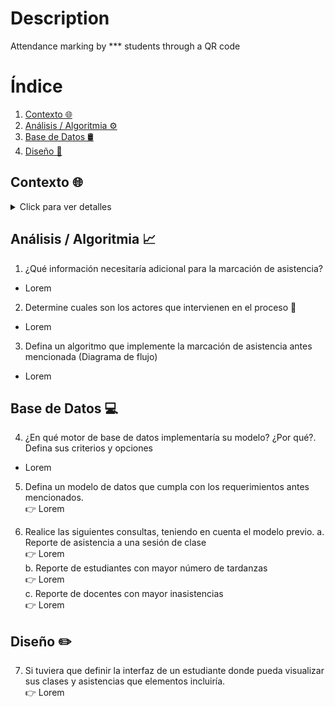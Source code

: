 # Description
Attendance marking by *** students through a QR code

# Índice

1. [Contexto 🌐](#contexto)
2. [Análisis / Algoritmia ⚙️](#análisis--algoritmia)
3. [Base de Datos 🛢️](#base-de-datos)
4. [Diseño 🎨](#diseño)

## Contexto 🌐

<details>
  <summary>Click para ver detalles</summary>
  "***" es una institución educativa en la cual se presta un servicio de formación a los
  estudiantes para mejorar sus oportunidades laborales, de esta manera uno de los
  programas de formación es bachillerato para adultos en donde los estudiantes tienen la
  posibilidad de asistir a clases presenciales y a clases virtuales durante el mismo periodo.

  El equipo académico encuentra la necesidad de medir la asistencia de los estudiantes a
  cada una de las clases programadas tanto virtuales como presenciales, para ello ha
  pensado en el caso de las clases presenciales en la instalación de códigos QR en la
  entrada de cada uno de los salones para que los estudiantes al ingresar al mismo puedan
  leerlo y mediante una validación se marque la asistencia en el sistema de información
  estudiantil (SIS), en esto el equipo académico ha decidido que si un estudiante se presenta
  hasta 15 minutos luego de iniciada la clase se le marque la asistencia con criterio puntual,
  entre 15 minutos y hasta 30 minutos criterio tardanza y de 30 minutos en adelante como
  NO asistencia.

  En el caso de las clases virtuales esta asistencia deberá registrarse cuando el estudiante
  acceda al link de la clase desde la plataforma educativa y se deberán tener en cuenta los
  mismos criterios de las clases presenciales con la salvedad que un estudiante podrá ver la
  grabación de la clase y se marcará su asistencia con un criterio llamado grabación vista.

  Con esto el equipo académico quiere recibir como producto un reporte en el que puedan
  ver por cada una de las clases el listado de estudiantes y cada uno de los criterios de
  asistencia con los que contaron, junto con un resumen estadístico que les permita tomar
  decisiones rápidamente. 📚📷🤳
</details>

## Análisis / Algoritmia 📈

1. ¿Qué información necesitaría adicional para la marcación de asistencia?
 - Lorem

2. Determine cuales son los actores que intervienen en el proceso 🧍
 - Lorem

3.  Defina un algoritmo que implemente la marcación de asistencia antes mencionada (Diagrama de flujo)
 - Lorem


## Base de Datos 💻

4. ¿En qué motor de base de datos implementaría su modelo? ¿Por qué?. Defina sus criterios y opciones
- Lorem

5. Defina un modelo de datos que cumpla con los requerimientos antes mencionados.  
👉 Lorem

6. Realice las siguientes consultas, teniendo en cuenta el modelo previo.
a. Reporte de asistencia a una sesión de clase  
👉 Lorem  
b. Reporte de estudiantes con mayor número de tardanzas  
👉 Lorem  
c. Reporte de docentes con mayor inasistencias  
👉 Lorem  

## Diseño ✏️
7. Si tuviera que definir la interfaz de un estudiante donde pueda visualizar sus clases y asistencias que elementos incluiría.  
👉 Lorem
